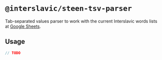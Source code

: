 # `@interslavic/steen-tsv-parser`

Tab-separated values parser to work with the current Interslavic words lists at
[Google Sheets](https://docs.google.com/spreadsheets/d/1N79e_yVHDo-d026HljueuKJlAAdeELAiPzdFzdBuKbY).

## Usage

```js
// TODO
```
